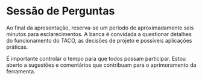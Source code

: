 # Sessão de Perguntas

Ao final da apresentação, reserva-se um período de aproximadamente seis minutos para esclarecimentos. A banca é convidada a questionar detalhes do funcionamento do TACO, as decisões de projeto e possíveis aplicações práticas.

É importante controlar o tempo para que todos possam participar. Estou aberto a sugestões e comentários que contribuam para o aprimoramento da ferramenta.
